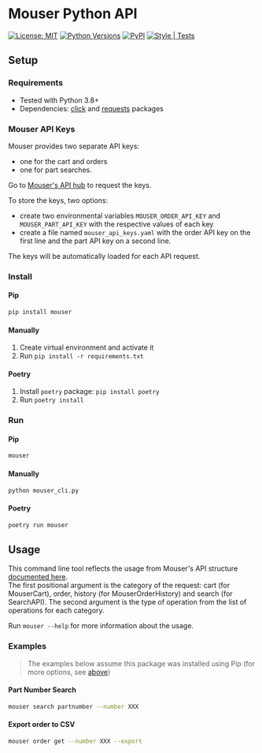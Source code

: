 # Mouser Python API

[![License: MIT](https://img.shields.io/badge/license-MIT-green.svg)](https://github.com/sparkmicro/mouser-api/blob/main/LICENSE)
[![Python Versions](https://raw.githubusercontent.com/sparkmicro/Ki-nTree/master/images/python_versions.svg)](https://www.python.org/)
[![PyPI](https://img.shields.io/pypi/v/mouser)](https://pypi.org/project/mouser/)
[![Style | Tests](https://github.com/sparkmicro/mouser-api/actions/workflows/tests.yaml/badge.svg)](https://github.com/sparkmicro/mouser-api/actions)

## Setup

### Requirements

* Tested with Python 3.8+
* Dependencies: [click](https://click.palletsprojects.com/en/8.0.x/) and [requests](https://docs.python-requests.org/en/master/) packages

### Mouser API Keys

Mouser provides two separate API keys:
* one for the cart and orders
* one for part searches.

Go to [Mouser's API hub](https://www.mouser.com/api-hub/) to request the keys.

To store the keys, two options:
* create two environmental variables `MOUSER_ORDER_API_KEY` and `MOUSER_PART_API_KEY` with the respective values of each key
* create a file named `mouser_api_keys.yaml` with the order API key on the first line and the part API key on a second line.

The keys will be automatically loaded for each API request.

### Install

#### Pip

``` bash
pip install mouser
```

#### Manually

1. Create virtual environment and activate it
2. Run `pip install -r requirements.txt`

#### Poetry

1. Install `poetry` package: `pip install poetry`
2. Run `poetry install`

### Run

#### Pip

```bash
mouser
```

#### Manually

```bash
python mouser_cli.py
```

#### Poetry

```bash
poetry run mouser
```

## Usage

This command line tool reflects the usage from Mouser's API structure [documented here](https://api.mouser.com/api/docs/ui/index#/).  
The first positional argument is the category of the request: cart (for MouserCart), order, history (for MouserOrderHistory) and search (for SearchAPI).
The second argument is the type of operation from the list of operations for each category.

Run `mouser --help` for more information about the usage.

### Examples
> The examples below assume this package was installed using Pip (for more options, see [above](#run))

#### Part Number Search
```bash
mouser search partnumber --number XXX
```

#### Export order to CSV
``` bash
mouser order get --number XXX --export
```

